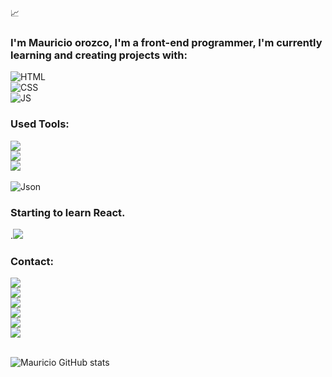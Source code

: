:chart_with_upwards_trend:
### I'm Mauricio orozco, I'm a front-end programmer, I'm currently learning and creating projects with:<br>
![HTML](https://img.shields.io/badge/HTML5-E34F26?style=for-the-badge&logo=html5&logoColor=white)<br>
![CSS](https://img.shields.io/badge/CSS3-1572B6?style=for-the-badge&logo=css3&logoColor=white)<br>
![JS](https://img.shields.io/badge/JavaScript-323330?style=for-the-badge&logo=javascript&logoColor=F7DF1E)<br>


### Used Tools:<br>
<img src="https://img.shields.io/badge/GIT-E44C30?style=for-the-badge&logo=git&logoColor=white"/><br>
<img src="https://img.shields.io/badge/Vscode-007ACC?style=for-the-badge&logo=visual-studio-code&logoColor=white"/><br>
<img src="https://img.shields.io/badge/node.js-6DA55F?style=for-the-badge&logo=node.js&logoColor=white"/><br><br>
![Json](https://img.shields.io/badge/json-5E5C5C?style=for-the-badge&logo=json&logoColor=white)




### Starting to learn React.<br>
.<img src="https://img.shields.io/badge/React-20232A?style=for-the-badge&logo=react&logoColor=61DAFB"/><br>



### Contact:<br>
<a href="https://www.google.com.br/"> <img src="https://img.shields.io/badge/Instagram-E4405F?style=for-the-badge&logo=instagram&logoColor=white"/></a><br> 
<a href="https://www.google.com.br/"> <img src="https://img.shields.io/badge/Facebook-1877F2?style=for-the-badge&logo=facebook&logoColor=white"/></a><br> 
<a href="https://www.google.com.br/"> <img src="https://img.shields.io/badge/TikTok-000000?style=for-the-badge&logo=tiktok&logoColor=white"/></a><br> 
<a href="https://www.google.com.br/"> <img src="https://img.shields.io/badge/WhatsApp-25D366?style=for-the-badge&logo=whatsapp&logoColor=white"/></a><br>
<a href="https://github.com/Mauricio86-Make)"> <img src="https://img.shields.io/badge/GitHub-100000?style=for-the-badge&logo=github&logoColor=white"/></a><br>
<a href="https://https://www.linkedin.com/in/E/Mauricio86-Make)"> <img src="https://img.shields.io/badge/LinkedIn-0077B5?style=for-the-badge&logo=linkedin&logoColor=white"/></a><br><br>


![Mauricio GitHub stats](https://github-readme-stats.vercel.app/api?username=Mauricio86-Make)<br>

<!--
**Mauricio86-make/Mauricio86-Make** is a ✨ _special_ ✨ repository because its `README.md` (this file) appears on your GitHub profile.

Here are some ideas to get you started:

- 🔭 I’m currently working on ...
- 🌱 I’m currently learning ...
- 👯 I’m looking to collaborate on ...
- 🤔 I’m looking for help with ...
- 💬 Ask me about ...
- 📫 How to reach me: ...
- 😄 Pronouns: ...
- ⚡ Fun fact: ...
-->
